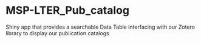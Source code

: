 # MSP-LTER_Pub_catalog
Shiny app that provides a searchable Data Table interfacing with our Zotero library to display our publication catalogs
